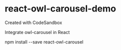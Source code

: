 # react-owl-carousel-demo
Created with CodeSandbox

Integrate owl-carousel in React

npm install --save react-owl-carousel
